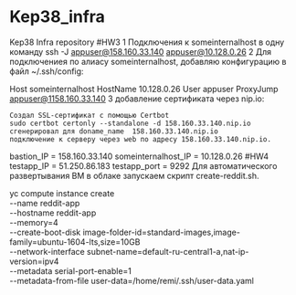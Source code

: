 # Kep38_infra
Kep38 Infra repository
#HW3
1
Подключения к someinternalhost в одну команду ssh -J appuser@158.160.33.140 appuser@10.128.0.26
2
Для подключениея по алиасу someinternalhost, добавляю конфигурацию в файл ~/.ssh/config:

Host someinternalhost
  HostName 10.128.0.26
  User appuser
  ProxyJump appuser@1158.160.33.140
3
добавление сертификата через nip.io:

    Создал SSL-сертификат с помощью Certbot
    sudo certbot certonly --standalone -d 158.160.33.140.nip.io
    сгенерировал для doname_name  158.160.33.140.nip.io
    подключение к серверу через web по адресу 158.160.33.140.nip.io.


bastion_IP = 158.160.33.140
someinternalhost_IP = 10.128.0.26
#HW4
testapp_IP = 51.250.86.183 testapp_port = 9292
Для автоматического развертывания ВМ в облаке запускаем скрипт create-reddit.sh.

yc compute instance create \
  --name reddit-app \
  --hostname reddit-app \
  --memory=4 \
  --create-boot-disk image-folder-id=standard-images,image-family=ubuntu-1604-lts,size=10GB \
  --network-interface subnet-name=default-ru-central1-a,nat-ip-version=ipv4 \
  --metadata serial-port-enable=1 \
  --metadata-from-file user-data=/home/remi/.ssh/user-data.yaml

